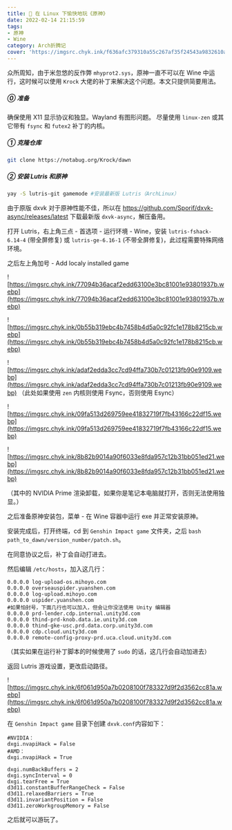 ```yaml
---
title: 🐧 在 Linux 下愉快地玩《原神》
date: 2022-02-14 21:15:59
tags: 
- 原神
- Wine
category: Arch折腾记
cover: 'https://imgsrc.chyk.ink/f636afc379310a55c267af35f24543a9832610ab.webp'
---
```


众所周知，由于米忽悠的反作弊 `mhyprot2.sys`，原神一直不可以在 Wine 中运行，这时候可以使用 `Krock` 大佬的补丁来解决这个问题。本文只提供简要用法。

##### ⓪ 准备

确保使用 X11 显示协议和独显。Wayland 有图形问题。
尽量使用 `linux-zen` 或其它带有 `fsync` 和 `futex2` 补丁的内核。

##### ① 克隆仓库

```bash
git clone https://notabug.org/Krock/dawn
```

##### ② 安装 Lutris 和原神

```bash
yay -S lutris-git gamemode #安装最新版 Lutris（ArchLinux）
```

由于原版 dxvk 对于原神性能不佳，所以在 https://github.com/Sporif/dxvk-async/releases/latest 下载最新版 `dxvk-async`，解压备用。

打开 Lutris，右上角三点 - 首选项 - 运行环境 - Wine，安装 ``lutris-fshack-6.14-4`` (带全屏修复) 或 ``lutris-ge-6.16-1`` (不带全屏修复)，此过程需要特殊网络环境。

之后左上角加号 - Add localy installed game

![https://imgsrc.chyk.ink/77094b36acaf2edd63100e3bc81001e93801937b.webp](https://imgsrc.chyk.ink/77094b36acaf2edd63100e3bc81001e93801937b.webp)

![https://imgsrc.chyk.ink/0b55b319ebc4b7458b4d5a0c92fc1e178b8215cb.webp](https://imgsrc.chyk.ink/0b55b319ebc4b7458b4d5a0c92fc1e178b8215cb.webp)

![https://imgsrc.chyk.ink/adaf2edda3cc7cd94ffa730b7c01213fb90e9109.webp](https://imgsrc.chyk.ink/adaf2edda3cc7cd94ffa730b7c01213fb90e9109.webp)
（此处如果使用 `zen` 内核则使用 Fsync，否则使用 Esync）

![https://imgsrc.chyk.ink/09fa513d269759ee41832719f7fb43166c22df15.webp](https://imgsrc.chyk.ink/09fa513d269759ee41832719f7fb43166c22df15.webp)

![https://imgsrc.chyk.ink/8b82b9014a90f6033e8fda957c12b31bb051ed21.webp](https://imgsrc.chyk.ink/8b82b9014a90f6033e8fda957c12b31bb051ed21.webp)

（其中的 NVIDIA Prime 渲染卸载，如果你是笔记本电脑就打开，否则无法使用独显。）

之后准备原神安装包，菜单 - 在 Wine 容器中运行 exe 并正常安装原神。

安装完成后，打开终端，cd 到 `Genshin Impact game` 文件夹，之后 ``bash path_to_dawn/version_number/patch.sh``。

在同意协议之后，补丁会自动打进去。

然后编辑 `/etc/hosts`，加入这几行：

````
0.0.0.0 log-upload-os.mihoyo.com
0.0.0.0 overseauspider.yuanshen.com
0.0.0.0 log-upload.mihoyo.com
0.0.0.0 uspider.yuanshen.com
#如果怕封号，下面几行也可以加入，但会让你没法使用 Unity 编辑器
0.0.0.0 prd-lender.cdp.internal.unity3d.com
0.0.0.0 thind-prd-knob.data.ie.unity3d.com
0.0.0.0 thind-gke-usc.prd.data.corp.unity3d.com
0.0.0.0 cdp.cloud.unity3d.com
0.0.0.0 remote-config-proxy-prd.uca.cloud.unity3d.com
````

（其实如果在运行补丁脚本的时候使用了 `sudo` 的话，这几行会自动加进去）

返回 Lutris 游戏设置，更改启动路径。

![https://imgsrc.chyk.ink/6f061d950a7b0208100f783327d9f2d3562cc81a.webp](https://imgsrc.chyk.ink/6f061d950a7b0208100f783327d9f2d3562cc81a.webp)

在 `Genshin Impact game` 目录下创建 `dxvk.conf`内容如下：

````
#NVIDIA：
dxgi.nvapiHack = False
#AMD：
dxgi.nvapiHack = True

dxgi.numBackBuffers = 2
dxgi.syncInterval = 0
dxgi.tearFree = True
d3d11.constantBufferRangeCheck = False
d3d11.relaxedBarriers = True
d3d11.invariantPosition = False
d3d11.zeroWorkgroupMemory = False
````

之后就可以游玩了。

